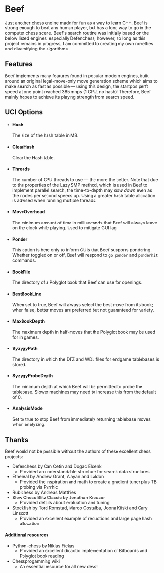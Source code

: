 # Beef

Just another chess engine made for fun as a way to learn C++. Beef is strong enough to beat any human player, but has a long way to go in the computer chess scene. Beef's search routine was initially based on the below listed engines, especially Defenchess; however, so long as this project remains in progress, I am committed to creating my own novelties and diversifying the algorithms.

## Features

Beef implements many features found in popular modern engines, built around an original legal-move-only move generation scheme which aims to make search as fast as possible — using this design, the startpos perft speed at one point reached 385 mnps (1 CPU, no hash)! Therefore, Beef mainly hopes to achieve its playing strength from search speed.

## UCI Options

* #### Hash
  The size of the hash table in MB.
  
* #### ClearHash
  Clear the Hash table.

* #### Threads
  The number of CPU threads to use — the more the better. Note that due to the properties of the Lazy SMP method, which is used in Beef to implement parallel search, the time-to-depth may *slow down* even as the nodes per second speeds up. Using a greater hash table allocation is advised when running multiple threads.

* #### MoveOverhead
  The minimum amount of time in milliseconds that Beef will always leave on the clock while playing. Used to mitigate GUI lag.
  
* #### Ponder
  This option is here only to inform GUIs that Beef supports pondering. Whether toggled on or off, Beef will respond to ```go ponder``` and ```ponderhit``` commands.

* #### BookFile
  The directory of a Polyglot book that Beef can use for openings.

* #### BestBookLine
  When set to true, Beef will always select the best move from its book; when false, better moves are preferred but not guaranteed for variety.

* #### MaxBookDepth
  The maximum depth in half-moves that the Polyglot book may be used for in games.

* #### SyzygyPath
  The directory in which the DTZ and WDL files for endgame tablebases is stored.

* #### SyzygyProbeDepth
  The minimum depth at which Beef will be permitted to probe the tablebase. Slower machines may need to increase this from the default of 0.

* #### AnalysisMode
  Set to true to stop Beef from immediately returning tablebase moves when analyzing.


## Thanks

 Beef would not be possible without the authors of these excellent chess projects:

* Defenchess by Can Cetin and Dogac Eldenk
    * Provided an understandable structure for search data structures 
* Ethereal by Andrew Grant, Alayan and Laldon
    * Provided the inspiration and math to create a gradient tuner plus TB probing via Pyrrhic
* Rubichess by Andreas Matthies
* Slow Chess Blitz Classic by Jonathan Kreuzer
    * Provided details about evaluation and tuning
* Stockfish by Tord Romstad, Marco Costalba, Joona Kiiski and Gary Linscott
    * Provided an excellent example of reductions and large page hash allocation

#### Additional resources
* Python-chess by Niklas Fiekas
    * Provided an excellent didactic implementation of Bitboards and Polyglot book reading
* Chessprogamming wiki
    * An essential resource for all new devs!

